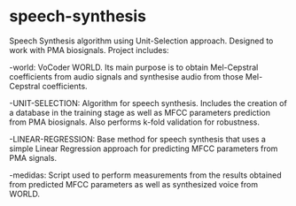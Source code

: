 # speech-synthesis
Speech Synthesis algorithm using Unit-Selection approach. Designed to work with PMA biosignals.
Project includes:

-world: VoCoder WORLD. Its main purpose is to obtain Mel-Cepstral coefficients from audio signals and synthesise audio from those Mel-Cepstral coefficients.

-UNIT-SELECTION: Algorithm for speech synthesis. Includes the creation of a database in the training stage as well as MFCC parameters prediction from PMA biosignals. Also performs k-fold validation for robustness.

-LINEAR-REGRESSION: Base method for speech synthesis that uses a simple Linear Regression approach for predicting MFCC parameters from PMA signals.

-medidas: Script used to perform measurements from the results obtained from predicted MFCC parameters as well as synthesized voice from WORLD.

